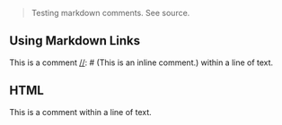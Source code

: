 > Testing markdown comments. See source.

## Using Markdown Links

[//]: # (This is a comment.)

This is a comment [//]: # (This is an inline comment.) within a line of text.


## HTML

<!-- This is a comment -->

This is a comment <!-- This is an inline comment. --> within a line of text.
